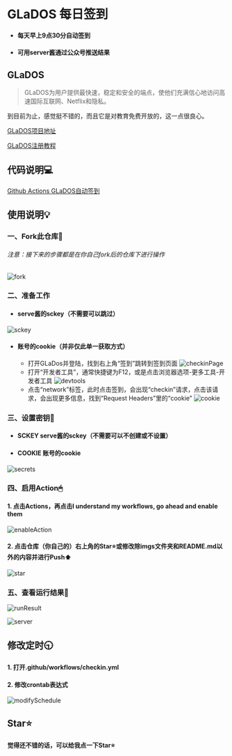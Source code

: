 # GLaDOS 每日签到

* #### 每天早上9点30分自动签到
* #### 可用server酱通过公众号推送结果

## GLaDOS
>GLaDOS为用户提供最快速，稳定和安全的端点，使他们充满信心地访问高速国际互联网、Netflix和隐私。

到目前为止，感觉挺不错的，而且它是对教育免费开放的，这一点很良心。

[GLaDOS项目地址](https://github.com/glados-network/GLaDOS)

[GLaDOS注册教程](https://blog.csdn.net/qq_38523017/article/details/109854128)

## 代码说明💻
[Github Actions GLaDOS自动签到](https://blog.csdn.net/qq_38523017/article/details/109855848)

## 使用说明💡

### 一、Fork此仓库🍴
###### 注意：接下来的步骤都是在你自己fork后的仓库下进行操作

![fork](imgs/fork.jpg)

### 二、准备工作
* #### serve酱的sckey（不需要可以跳过）

![sckey](imgs/sckey.jpg)

* #### 账号的cookie（并非仅此单一获取方式）
    *  打开GLaDos并登陆，找到右上角“签到”跳转到签到页面
    ![checkinPage](imgs/checkinPage.jpg)
    *  打开“开发者工具”，通常快捷键为F12，或是点击浏览器选项-更多工具-开发者工具
    ![devtools](imgs/devtools.jpg)
    *  点击“network”标签，此时点击签到，会出现“checkin”请求，点击该请求，会出现更多信息，找到“Request Headers”里的“cookie”
    ![cookie](imgs/cookie.jpg)

### 三、设置密钥🔑
* #### SCKEY serve酱的sckey（不需要可以不创建或不设置）

* #### COOKIE 账号的cookie

![secrets](imgs/secrets.png)

### 四、启用Action🖱
#### 1. 点击Actions，再点击I understand my workflows, go ahead and enable them

![enableAction](imgs/enableAction.png)

#### 2. 点击仓库（你自己的）右上角的Star⭐或修改除imgs文件夹和README.md以外的内容并进行Push⬆

![star](imgs/star.jpg)

### 五、查看运行结果🔎

![runResult](imgs/runResult.png)

![server](imgs/server.jpg)

## 修改定时🕤
#### 1. 打开.github/workflows/checkin.yml
#### 2. 修改crontab表达式
![modifySchedule](imgs/modifySchedule.png)


## Star⭐
#### 觉得还不错的话，可以给我点一下Star⭐


